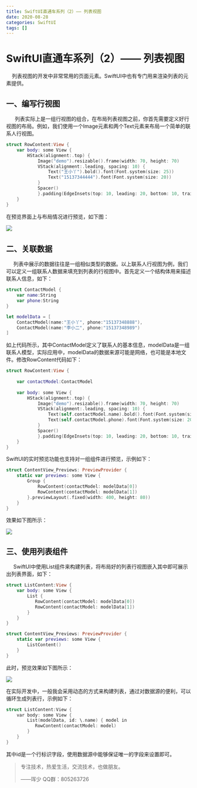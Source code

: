 ```yaml
---
title: SwiftUI直通车系列（2）—— 列表视图
date: 2020-08-28
categories: SwiftUI
tags: []
---
```

# SwiftUI直通车系列（2）—— 列表视图

    列表视图的开发中非常常用的页面元素。SwiftUI中也有专门用来渲染列表的元素提供。

## 一、编写行视图

      列表实际上是一组行视图的组合，在布局列表视图之前，你首先需要定义好行视图的布局。例如，我们使用一个Image元素和两个Text元素来布局一个简单的联系人行视图。

```swift
struct RowContent:View {
    var body: some View {
        HStack(alignment:.top) {
            Image("demo").resizable().frame(width: 70, height: 70)
            VStack(alignment:.leading, spacing: 10) {
                Text("王小丫").bold().font(Font.system(size: 25))
                Text("15137344444").font(Font.system(size: 20))
            }
            Spacer()
            }.padding(EdgeInsets(top: 10, leading: 20, bottom: 10, trailing: 20))
    }
}
```

在预览界面上与布局情况进行预览，如下图：

![](https://oscimg.oschina.net/oscnet/up-93dd88b3e90c1cdec6f4cb8df1b354b16a9.png)      

## 二、关联数据

     列表中展示的数据往往是一组相似类型的数据。以上联系人行视图为例，我们可以定义一组联系人数据来填充到列表的行视图中。首先定义一个结构体用来描述联系人信息，如下：

```swift
struct ContactModel {
    var name:String
    var phone:String
}

let modelData = [
    ContactModel(name:"王小丫", phone:"15137348888"),
    ContactModel(name:"李小二", phone:"15137348989")
]
```

如上代码所示，其中ContactModel定义了联系人的基本信息，modelData是一组联系人模型，实际应用中，modelData的数据来源可能是网络，也可能是本地文件。修改RowContent代码如下：

```swift
struct RowContent:View {
    
    var contactModel:ContactModel
    
    var body: some View {
        HStack(alignment:.top) {
            Image("demo").resizable().frame(width: 70, height: 70)
            VStack(alignment:.leading, spacing: 10) {
                Text(self.contactModel.name).bold().font(Font.system(size: 25))
                Text(self.contactModel.phone).font(Font.system(size: 20))
            }
            Spacer()
            }.padding(EdgeInsets(top: 10, leading: 20, bottom: 10, trailing: 20))
    }
}
```

SwiftUI的实时预览功能也支持对一组组件进行预览，示例如下：

```swift
struct ContentView_Previews: PreviewProvider {
    static var previews: some View {
        Group {
            RowContent(contactModel: modelData[0])
            RowContent(contactModel: modelData[1])
        }.previewLayout(.fixed(width: 400, height: 80))
    }
}
```

效果如下图所示：

![](https://oscimg.oschina.net/oscnet/up-630df8c7f8a427714e24d9e193e7d5effc3.png)

## 三、使用列表组件

     SwiftUI中使用List组件来构建列表，将布局好的列表行视图嵌入其中即可展示出列表界面，如下：

```swift
struct ListContent:View {
    var body: some View {
        List {
           RowContent(contactModel: modelData[0])
           RowContent(contactModel: modelData[1])
        }
    }
}

struct ContentView_Previews: PreviewProvider {
    static var previews: some View {
        ListContent()
    }
}
```

此时，预览效果如下图所示：

![](https://oscimg.oschina.net/oscnet/up-6df25d463d533b28527a6016f8fc8ccd362.png)

在实际开发中，一般我会采用动态的方式来构建列表，通过对数据源的便利，可以循环生成列表行，示例如下：

```objectivec
struct ListContent:View {
    var body: some View {
        List(modelData, id: \.name) { model in
           RowContent(contactModel: model)
        }
    }
}
```

其中id是一个行标识字段，使用数据源中能够保证唯一的字段来设置即可。

> 专注技术，热爱生活，交流技术，也做朋友。
> 
> ——珲少 QQ群：805263726
